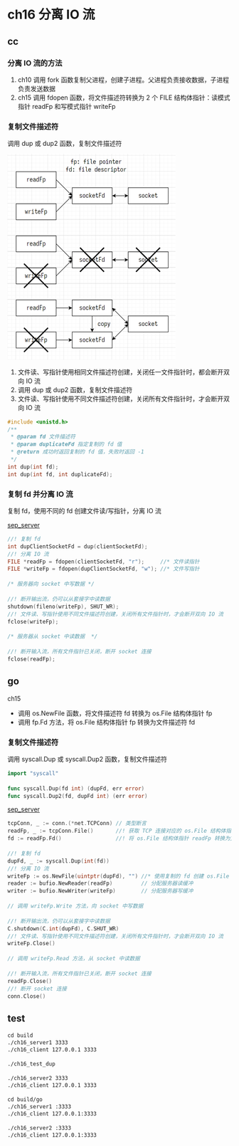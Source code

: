 # ch16 分离 IO 流

## cc

### 分离 IO 流的方法

1. ch10 调用 fork 函数复制父进程，创建子进程。父进程负责接收数据，子进程负责发送数据
2. ch15 调用 fdopen 函数，将文件描述符转换为 2 个 FILE 结构体指针：读模式指针 readFp 和写模式指针 writeFp

### 复制文件描述符

调用 dup 或 dup2 函数，复制文件描述符

<img src="../assets/io-close.png" alt="io-close" style="zoom:50%;" />

1. 文件读、写指针使用相同文件描述符创建，关闭任一文件指针时，都会断开双向 IO 流
2. 调用 dup 或 dup2 函数，复制文件描述符
3. 文件读、写指针使用不同文件描述符创建，关闭所有文件指针时，才会断开双向 IO 流

```c++
#include <unistd.h>
/**
 * @param fd 文件描述符
 * @param duplicateFd 指定复制的 fd 值
 * @return 成功时返回复制的 fd 值，失败时返回 -1
 */
int dup(int fd);
int dup(int fd, int duplicateFd);
```

### 复制 fd 并分离 IO 流

复制 fd，使用不同的 fd 创建文件读/写指针，分离 IO 流

[sep_server](./sep_server.c)

```c++
//! 复制 fd
int dupClientSocketFd = dup(clientSocketFd);
//! 分离 IO 流
FILE *readFp = fdopen(clientSocketFd, "r");     //* 文件读指针
FILE *writeFp = fdopen(dupClientSocketFd, "w"); //* 文件写指针

/* 服务器向 socket 中写数据 */

//! 断开输出流，仍可以从套接字中读数据
shutdown(fileno(writeFp), SHUT_WR);
//! 文件读、写指针使用不同文件描述符创建，关闭所有文件指针时，才会断开双向 IO 流
fclose(writeFp);

/* 服务器从 socket 中读数据  */

//! 断开输入流，所有文件指针已关闭，断开 socket 连接
fclose(readFp);
```

## go

ch15

- 调用 os.NewFile 函数，将文件描述符 fd 转换为 os.File 结构体指针 fp
- 调用 fp.Fd 方法，将 os.File 结构体指针 fp 转换为文件描述符 fd

### 复制文件描述符

调用 syscall.Dup 或 syscall.Dup2 函数，复制文件描述符

```go
import "syscall"

func syscall.Dup(fd int) (dupFd, err error)
func syscall.Dup2(fd, dupFd int) (err error)
```

[sep_server](go/server2/server2.go)

```go
tcpConn, _ := conn.(*net.TCPConn) // 类型断言
readFp, _ := tcpConn.File()       //! 获取 TCP 连接对应的 os.File 结构体指针 readFp，负责读数据
fd := readFp.Fd()                 //! 将 os.File 结构体指针 readFp 转换为文件描述符 fd

//! 复制 fd
dupFd, _ := syscall.Dup(int(fd))
//! 分离 IO 流
writeFp := os.NewFile(uintptr(dupFd), "") //* 使用复制的 fd 创建 os.File 结构体指针 writeFp，负责写数据
reader := bufio.NewReader(readFp)         // 分配服务器读缓冲
writer := bufio.NewWriter(writeFp)        // 分配服务器写缓冲

// 调用 writeFp.Write 方法，向 socket 中写数据

//! 断开输出流，仍可以从套接字中读数据
C.shutdown(C.int(dupFd), C.SHUT_WR)
//! 文件读、写指针使用不同文件描述符创建，关闭所有文件指针时，才会断开双向 IO 流
writeFp.Close()

// 调用 writeFp.Read 方法，从 socket 中读数据

//! 断开输入流，所有文件指针已关闭，断开 socket 连接
readFp.Close()
//! 断开 socket 连接
conn.Close()
```

## test

```shell
cd build
./ch16_server1 3333
./ch16_client 127.0.0.1 3333

./ch16_test_dup

./ch16_server2 3333
./ch16_client 127.0.0.1 3333

cd build/go
./ch16_server1 :3333
./ch16_client 127.0.0.1:3333

./ch16_server2 :3333
./ch16_client 127.0.0.1:3333
```

